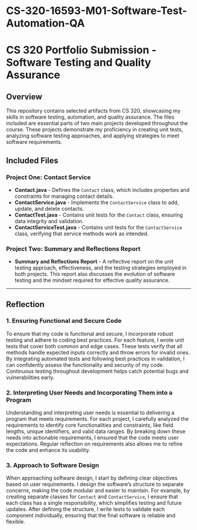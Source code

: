 # CS-320-16593-M01-Software-Test-Automation-QA

# **CS 320 Portfolio Submission - Software Testing and Quality Assurance**

## **Overview**
This repository contains selected artifacts from CS 320, showcasing my skills in software testing, automation, and quality assurance. The files included are essential parts of two main projects developed throughout the course. These projects demonstrate my proficiency in creating unit tests, analyzing software testing approaches, and applying strategies to meet software requirements.

## **Included Files**

### **Project One: Contact Service**
- **Contact.java** - Defines the `Contact` class, which includes properties and constraints for managing contact details.
- **ContactService.java** - Implements the `ContactService` class to add, update, and delete contacts.
- **ContactTest.java** - Contains unit tests for the `Contact` class, ensuring data integrity and validation.
- **ContactServiceTest.java** - Contains unit tests for the `ContactService` class, verifying that service methods work as intended.

### **Project Two: Summary and Reflections Report**
- **Summary and Reflections Report** - A reflective report on the unit testing approach, effectiveness, and the testing strategies employed in both projects. This report also discusses the evolution of software testing and the mindset required for effective quality assurance.

---

## **Reflection**

### **1. Ensuring Functional and Secure Code**
To ensure that my code is functional and secure, I incorporate robust testing and adhere to coding best practices. For each feature, I wrote unit tests that cover both common and edge cases. These tests verify that all methods handle expected inputs correctly and throw errors for invalid ones. By integrating automated tests and following best practices in validation, I can confidently assess the functionality and security of my code. Continuous testing throughout development helps catch potential bugs and vulnerabilities early.

### **2. Interpreting User Needs and Incorporating Them into a Program**
Understanding and interpreting user needs is essential to delivering a program that meets requirements. For each project, I carefully analyzed the requirements to identify core functionalities and constraints, like field lengths, unique identifiers, and valid data ranges. By breaking down these needs into actionable requirements, I ensured that the code meets user expectations. Regular reflection on requirements also allows me to refine the code and enhance its usability.

### **3. Approach to Software Design**
When approaching software design, I start by defining clear objectives based on user requirements. I design the software’s structure to separate concerns, making the code modular and easier to maintain. For example, by creating separate classes for `Contact` and `ContactService`, I ensure that each class has a single responsibility, which simplifies testing and future updates. After defining the structure, I write tests to validate each component individually, ensuring that the final software is reliable and flexible.
